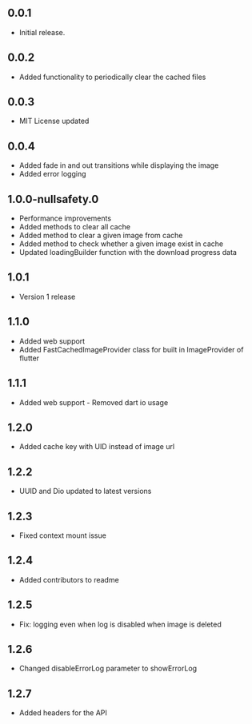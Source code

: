 ## 0.0.1

* Initial release.


## 0.0.2

* Added functionality to periodically clear the cached files

## 0.0.3

* MIT License updated

## 0.0.4

* Added fade in and out transitions while displaying the image
* Added error logging

## 1.0.0-nullsafety.0

* Performance improvements
* Added methods to clear all cache
* Added method to clear a given image from cache
* Added method to check whether a given image exist in cache
* Updated loadingBuilder function with the download progress data 

## 1.0.1
 
* Version 1 release

## 1.1.0

* Added web support 
* Added FastCachedImageProvider class for built in ImageProvider of flutter

## 1.1.1

* Added web support - Removed dart io usage


## 1.2.0

* Added cache key with UID instead of image url

## 1.2.2

* UUID and Dio updated to latest versions

## 1.2.3

* Fixed context mount issue

## 1.2.4

* Added contributors to readme

## 1.2.5

* Fix: logging even when log is disabled when image is deleted

## 1.2.6

* Changed disableErrorLog parameter to showErrorLog

## 1.2.7

* Added headers for the API 